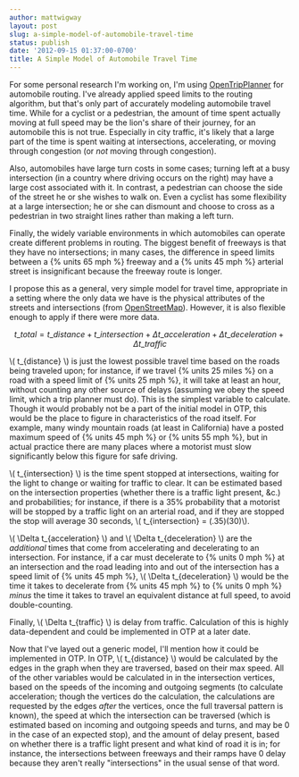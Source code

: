 ```yaml
---
author: mattwigway
layout: post
slug: a-simple-model-of-automobile-travel-time
status: publish
date: '2012-09-15 01:37:00-0700'
title: A Simple Model of Automobile Travel Time
---
```


For some personal research I'm working on, I'm using [OpenTripPlanner](http://opentripplanner.org) for automobile routing. I've already applied speed limits to the routing algorithm, but that's only part of accurately modeling automobile travel time. While for a cyclist or a pedestrian, the amount of time spent actually moving at full speed may be the lion's share of their journey, for an automobile this is not true. Especially in city traffic, it's likely that a large part of the time is spent waiting at intersections, accelerating, or moving through congestion (or _not_ moving through congestion).

Also, automobiles have large turn costs in some cases; turning left at a busy intersection (in a country where driving occurs on the right) may have a large cost associated with it. In contrast, a pedestrian can choose the side of the street he or she wishes to walk on. Even a cyclist has some flexibility at a large intersection; he or she can dismount and choose to cross as a pedestrian in two straight lines rather than making a left turn.

Finally, the widely variable environments in which automobiles can operate create different problems in routing. The biggest benefit of freeways is that they have no intersections; in many cases, the difference in speed limits between a {% units 65 mph %} freeway and a {% units 45 mph %} arterial street is insignificant because the freeway route is longer. 

I propose this as a general, very simple model for travel time, appropriate in a setting where the only data we have is the physical attributes of the streets and intersections (from [OpenStreetMap](http://openstreetmap.org)). However, it is also flexible enough to apply if there were more data.

$$ t\_{total} = t\_{distance} + t\_{intersection} + \Delta t\_{acceleration} + \Delta t\_{deceleration} + \Delta t\_{traffic} $$

\\( t\_{distance} \\) is just the lowest possible travel time based on the roads being traveled upon; for instance, if we travel {% units 25 miles %} on a road with a speed limit of {% units 25 mph %}, it will take at least an hour, without counting any other source of delays (assuming we obey the speed limit, which a trip planner must do). This is the simplest variable to calculate. Though it would probably not be a part of the initial model in OTP, this would be the place to figure in characteristics of the road itself. For example, many windy mountain roads (at least in California) have a posted maximum speed of {% units 45 mph %} or {% units 55 mph %}, but in actual practice there are many places where a motorist must slow significantly below this figure for safe driving.

\\( t\_{intersection} \\) is the time spent stopped at intersections, waiting for the light to change or waiting for traffic to clear. It can be estimated based on the intersection properties (whether there is a traffic light present, &c.) and probabilities; for instance, if there is a 35% probability that a motorist will be stopped by a traffic light on an arterial road, and if they are stopped the stop will average 30 seconds, \\( t\_{intersection} = (.35)(30)\\).

\\( \Delta t\_{acceleration} \\) and \\( \Delta t\_{deceleration} \\) are the _additional_ times that come from accelerating and decelerating to an intersection. For instance, if a car must decelerate to {% units 0 mph %} at an intersection and the road leading into and out of the intersection has a speed limit of {% units 45 mph %}, \\( \Delta t\_{deceleration} \\) would be the time it takes to decelerate from {% units 45 mph %} to {% units 0 mph %} _minus_ the time it takes to travel an equivalent distance at full speed, to avoid double-counting.

Finally, \\( \Delta t\_{traffic} \\) is delay from traffic. Calculation of this is highly data-dependent and could be implemented in OTP at a later date.

Now that I've layed out a generic model, I'll mention how it could be implemented in OTP. In OTP, \\( t\_{distance} \\) would be calculated by the edges in the graph when they are traversed, based on their max speed. All of the other variables would be calculated in in the intersection vertices, based on the speeds of the incoming and outgoing segments (to calculate acceleration; though the vertices do the calculation, the calculations are requested by the edges _after_ the vertices, once the full traversal pattern is known), the speed at which the intersection can be traversed (which is estimated based on incoming and outgoing speeds and turns, and may be 0 in the case of an expected stop), and the amount of delay present, based on whether there is a traffic light present and what kind of road it is in; for instance, the intersections between freeways and their ramps have 0 delay because they aren't really "intersections" in the usual sense of that word.
